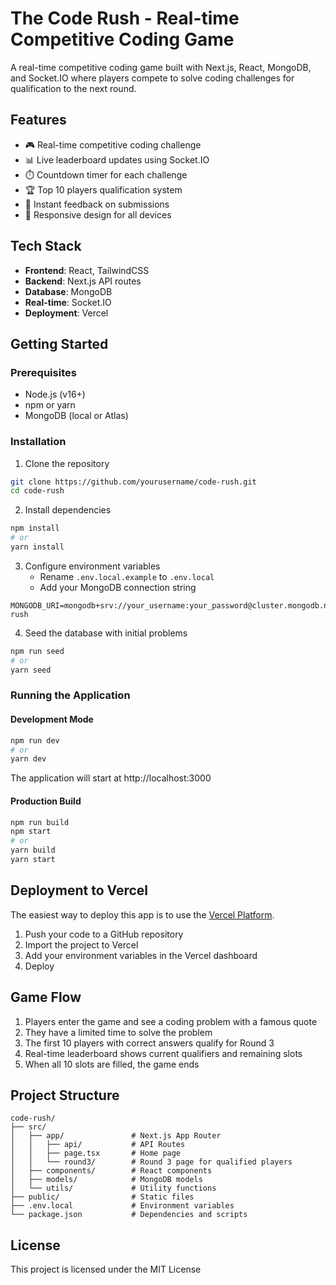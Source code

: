 # The Code Rush - Real-time Competitive Coding Game

A real-time competitive coding game built with Next.js, React, MongoDB, and Socket.IO where players compete to solve coding challenges for qualification to the next round.

## Features

- 🎮 Real-time competitive coding challenge
- 📊 Live leaderboard updates using Socket.IO
- ⏱️ Countdown timer for each challenge
- 🏆 Top 10 players qualification system
- 🔄 Instant feedback on submissions
- 📱 Responsive design for all devices

## Tech Stack

- **Frontend**: React, TailwindCSS
- **Backend**: Next.js API routes
- **Database**: MongoDB
- **Real-time**: Socket.IO
- **Deployment**: Vercel

## Getting Started

### Prerequisites

- Node.js (v16+)
- npm or yarn
- MongoDB (local or Atlas)

### Installation

1. Clone the repository
```bash
git clone https://github.com/yourusername/code-rush.git
cd code-rush
```

2. Install dependencies
```bash
npm install
# or
yarn install
```

3. Configure environment variables
   - Rename `.env.local.example` to `.env.local`
   - Add your MongoDB connection string

```
MONGODB_URI=mongodb+srv://your_username:your_password@cluster.mongodb.net/code-rush
```

4. Seed the database with initial problems
```bash
npm run seed
# or
yarn seed
```

### Running the Application

#### Development Mode
```bash
npm run dev
# or
yarn dev
```

The application will start at http://localhost:3000

#### Production Build
```bash
npm run build
npm start
# or
yarn build
yarn start
```

## Deployment to Vercel

The easiest way to deploy this app is to use the [Vercel Platform](https://vercel.com).

1. Push your code to a GitHub repository
2. Import the project to Vercel
3. Add your environment variables in the Vercel dashboard
4. Deploy

## Game Flow

1. Players enter the game and see a coding problem with a famous quote
2. They have a limited time to solve the problem
3. The first 10 players with correct answers qualify for Round 3
4. Real-time leaderboard shows current qualifiers and remaining slots
5. When all 10 slots are filled, the game ends

## Project Structure

```
code-rush/
├── src/
│   ├── app/               # Next.js App Router
│   │   ├── api/           # API Routes
│   │   ├── page.tsx       # Home page
│   │   └── round3/        # Round 3 page for qualified players
│   ├── components/        # React components
│   ├── models/            # MongoDB models
│   └── utils/             # Utility functions
├── public/                # Static files
├── .env.local             # Environment variables
└── package.json           # Dependencies and scripts
```

## License

This project is licensed under the MIT License
